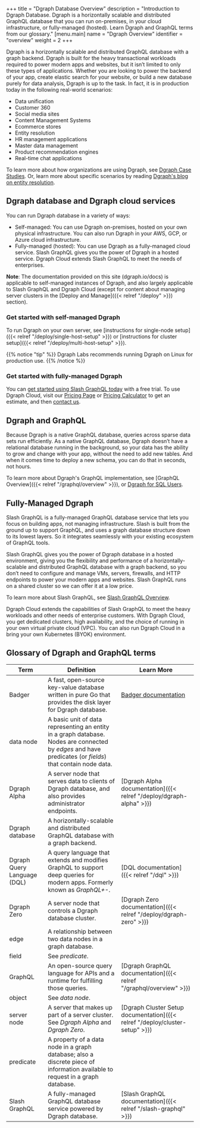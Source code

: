 +++
title = "Dgraph Database Overview"
description = "Introduction to Dgraph Database. Dgraph is a horizontally scalable and distributed GraphQL database that you can run on-premises, in your cloud infrastructure, or fully-managed (hosted). Learn Dgraph and GraphQL terms from our glossary."
[menu.main]
    name = "Dgraph Overview"
    identifier = "overview"
    weight = 2
+++

Dgraph is a horizontally scalable and distributed GraphQL database with a graph
backend. Dgraph is built for the heavy transactional workloads required to 
power modern apps and websites, but it isn’t limited to only these types of
applications. Whether you are looking to power the backend of your app, create 
elastic search for your website, or build a new database purely for data
analysis, Dgraph is up to the task. In fact, it is in production today in
the following real-world scenarios:

* Data unification
* Customer 360
* Social media sites
* Content Management Systems
* Ecommerce stores
* Entity resolution
* HR management applications
* Master data management
* Product recommendation engines
* Real-time chat applications

To learn more about how organizations are using Dgraph, see
[Dgraph Case Studies](https://dgraph.io/case-studies). Or, learn more about
specific scenarios by reading 
[Dgraph's blog on entity resolution](https://dgraph.io/blog/post/introducing-entity-resolution/).


## Dgraph database and Dgraph cloud services

You can run Dgraph database in a variety of ways:

* Self-managed: You can use Dgraph on-premises, hosted on your own physical
infrastructure. You can also run Dgraph in your AWS, GCP, or Azure cloud
infrastructure.
* Fully-managed (hosted): You can use Dgraph as a fully-managed cloud service.
 Slash GraphQL gives you the power of Dgraph in a hosted service. Dgraph Cloud
extends Slash GraphQL to meet the needs of enterprises. 

**Note**: The documentation provided on this site (dgraph.io/docs) is applicable
to self-managed instances of Dgraph, and also largely applicable to Slash
GraphQL  and Dgraph Cloud (except for content about managing server clusters in
the [Deploy and Manage]({{< relref "/deploy" >}}) section).

### Get started with self-managed Dgraph

To run Dgraph on your own server, see [instructions for single-node setup]({{< relref "/deploy/single-host-setup" >}})
or [instructions for cluster setup]({{< relref "/deploy/multi-host-setup" >}}).

{{% notice "tip" %}}
Dgraph Labs recommends running Dgraph on Linux for production use.
{{% /notice %}}

### Get started with fully-managed Dgraph

You can [get started using Slash GraphQL today](https://slash.dgraph.io) with a
free trial. To use Dgraph Cloud, visit our [Pricing Page](https://dgraph.io/pricing) or 
[Pricing Calculator](https://slash.dgraph.io/pricing-calculator/) to get an
estimate, and then [contact us](https://dgraph.io/connect).

## Dgraph and GraphQL

Because Dgraph is a native GraphQL database, queries across sparse data sets run
efficiently. As a native GraphQL database, Dgraph doesn’t have a relational
database running in the background, so your data has the ability to grow and
change with your app, without the need to add new tables. And when it comes time
to deploy a new schema, you can do that in seconds, not hours.

To learn more about Dgraph's GraphQL implementation, 
see [GraphQL Overview]({{< relref "/graphql/overview" >}}), or
[Dgraph for SQL Users](https://dgraph.io/learn/courses/datamodel/sql-to-dgraph/overview/introduction/).

## Fully-Managed Dgraph

Slash GraphQL is a fully-managed GraphQL database service that lets you focus on
building apps, not managing infrastructure. Slash is built from the ground up to
support GraphQL, and uses a graph database structure down to its lowest layers.
So it integrates seamlessly with your existing ecosystem of GraphQL tools.

Slash GraphQL gives you the power of Dgraph database in a hosted environment, giving you
the flexibility and performance of a horizontally-scalable and distributed
GraphQL database with a graph backend, so you don’t need to configure and manage
VMs, servers, firewalls, and HTTP endpoints to power your modern apps and websites.
Slash GraphQL runs on a shared cluster so we can offer it at a low price.

To learn more about Slash GraphQL, see [Slash GraphQL Overview](https://dgraph.io/learn/courses/resources/overviews-and-glossary/overview/slash-overview/).

Dgraph Cloud extends the capabilities of Slash GraphQL to meet the heavy workloads
and other needs of enterprise customers. With Dgraph Cloud, you get dedicated
clusters, high availability, and the choice of running in your own virtual
private cloud (VPC). You can also run Dgraph Cloud in a bring your own
Kubernetes (BYOK) environment.


## Glossary of Dgraph and GraphQL terms

| Term            |Definition	                                                   |Learn More                  |
|-----------------|--------------------------------------------------------------|----------------------------|
|Badger | A fast, open-source key-value database written in pure Go that provides the disk layer for Dgraph database.|[Badger documentation](https://dgraph.io/docs/badger)|
|data node| A basic unit of data representing an entity in a graph database. Nodes are connected by *edges* and have predicates (or *fields*) that contain node data.||
|Dgraph Alpha| A server node that serves data to clients of Dgraph database, and also provides administrator endpoints.|[Dgraph Alpha documentation]({{< relref "/deploy/dgraph-alpha" >}})|
|Dgraph database| A horizontally-scalable and distributed GraphQL database with a graph backend.	||
|Dgraph Query Language (DQL)|	A query language that extends and modifies GraphQL to support deep queries for modern apps. Formerly known as *GraphQL+-*.	|[DQL documentation]({{< relref "/dql" >}})|
|Dgraph Zero| A server node that controls a Dgraph database cluster. |[Dgraph Zero documentation]({{< relref "/deploy/dgraph-zero" >}})|
|edge|	A relationship between two data nodes in a graph database.	| |
|field|	See *predicate*.	| |
|GraphQL|	An open-source query language for APIs and a runtime for fulfilling those queries. |[Dgraph GraphQL documentation]({{< relref "/graphql/overview" >}})|
|object|	See *data node*.	| |
|server node|	A server that makes up part of a server cluster. See *Dgraph Alpha* and *Dgraph Zero*. |[Dgraph Cluster Setup documentation]({{< relref "/deploy/cluster-setup" >}}) |
|predicate|	A property of a data node in a graph database; also a discrete piece of information available to request in a graph database.	| |
|Slash GraphQL|	A fully-managed GraphQL database service powered by Dgraph database.	|[Slash GraphQL documentation]({{< relref "/slash-graphql" >}}) |

